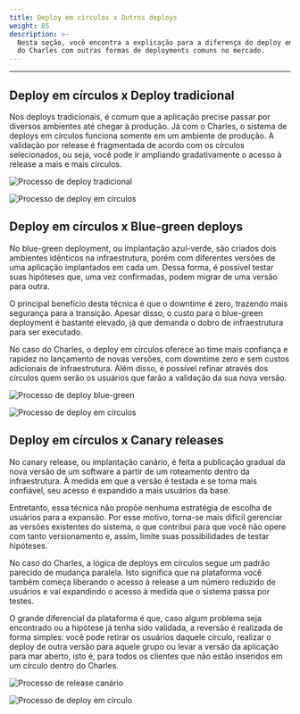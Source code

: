 ```yaml
---
title: Deploy em círculos x Outros deploys
weight: 85
description: >-
  Nesta seção, você encontra a explicação para a diferença do deploy em círculos
  do Charles com outras formas de deployments comuns no mercado.
---
```


---

## Deploy em círculos x Deploy tradicional 

Nos deploys tradicionais, é comum que a aplicação precise passar por diversos ambientes até chegar à produção. Já com o Charles, o sistema de deploys em círculos funciona somente em um ambiente de produção. A validação por release é fragmentada de acordo com os círculos selecionados, ou seja, você pode ir ampliando gradativamente o acesso à release a mais e mais círculos.

![Processo de deploy tradicional](//deploy-tradicional.png)

![Processo de deploy em c&#xED;rculos](//deploy_em_circulos%20%285%29.png)



## Deploy em círculos x Blue-green deploys

No blue-green deployment, ou implantação azul-verde, são criados dois ambientes idênticos na infraestrutura, porém com diferentes versões de uma aplicação implantados em cada um. Dessa forma, é possível testar suas hipóteses que, uma vez confirmadas, podem migrar de uma versão para outra. 

O principal benefício desta técnica é que o downtime é zero, trazendo mais segurança para a transição. Apesar disso, o custo para o blue-green deployment é bastante elevado, já que demanda o dobro de infraestrutura para ser executado.

No caso do Charles, o deploy em círculos oferece ao time mais confiança e rapidez no lançamento de novas versões, com downtime zero e sem custos adicionais de infraestrutura. Além disso, é possível refinar através dos círculos quem serão os usuários que farão a validação da sua nova versão.

![Processo de deploy blue-green](//blue_green.png)

![Processo de deploy em c&#xED;rculos](//deploy_em_circulos%20%287%29.png)



## Deploy em círculos x Canary releases

No canary release, ou implantação canário, é feita a publicação gradual da nova versão de um software a partir de um roteamento dentro da infraestrutura. À medida em que a versão é testada e se torna mais confiável, seu acesso é expandido a mais usuários da base.

Entretanto, essa técnica não propõe nenhuma estratégia de escolha de usuários para a expansão. Por esse motivo, torna-se mais difícil gerenciar as versões existentes do sistema, o que contribui para que você não opere com tanto versionamento e, assim, limite suas possibilidades de testar hipóteses.

No caso do Charles, a lógica de deploys em círculos segue um padrão parecido de mudança paralela. Isto significa que na plataforma você também começa liberando o acesso à release a um número reduzido de usuários e vai expandindo o acesso à medida que o sistema passa por testes.

O grande diferencial da plataforma é que, caso algum problema seja encontrado ou a hipótese já tenha sido validada, a reversão é realizada de forma simples: você pode retirar os usuários daquele círculo, realizar o deploy de outra versão para aquele grupo ou levar a versão da aplicação para mar aberto, isto é, para todos os clientes que não estão inseridos em um círculo dentro do Charles.

![Processo de release can&#xE1;rio](//deploy_em_circulos_x_canary_releases%20%281%29.png)

![Processo de deploy em c&#xED;rculo](//deploy_em_circulos%20%286%29.png)

